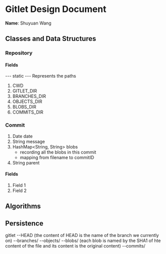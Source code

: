 # Gitlet Design Document

**Name**: Shuyuan Wang

## Classes and Data Structures

### Repository

#### Fields
--- static ---
Represents the paths
1. CWD
2. GITLET_DIR
3. BRANCHES_DIR
4. OBJECTS_DIR
5. BLOBS_DIR
6. COMMITS_DIR

### Commit
1. Date date
2. String message
3. HashMap<String, String> blobs
   - recording all the blobs in this commit
   - mapping from filename to commitID
4. String parent

#### Fields

1. Field 1
2. Field 2


## Algorithms

## Persistence

gitlet
--HEAD (the content of HEAD is the name of the branch we currently on)
--branches/
--objects/
   --blobs/ (each blob is named by the SHA1 of hte content of the file and its content is the original content)
   --commits/



